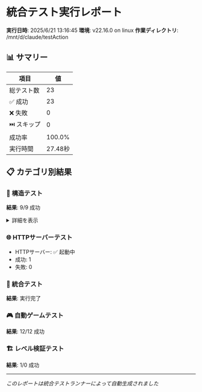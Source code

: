 # 統合テスト実行レポート

**実行日時**: 2025/6/21 13:16:45
**環境**: v22.16.0 on linux
**作業ディレクトリ**: /mnt/d/claude/testAction

## 📊 サマリー

| 項目 | 値 |
|------|-----|
| 総テスト数 | 23 |
| ✅ 成功 | 23 |
| ❌ 失敗 | 0 |
| ⏭️ スキップ | 0 |
| 成功率 | 100.0% |
| 実行時間 | 27.48秒 |

## 📋 カテゴリ別結果

### 📁 構造テスト

**結果**: 9/9 成功

<details>
<summary>詳細を表示</summary>

- ✅ ファイル存在確認: index.html
- ✅ ファイル存在確認: src/game.js
- ✅ ファイル存在確認: src/config.js
- ✅ ファイル存在確認: src/player.js
- ✅ ファイル存在確認: src/music.js
- ✅ ファイル存在確認: levels/stage1.json
- ✅ ファイル存在確認: assets/player-idle.svg
- ✅ JSON妥当性: levels/stage1.json
- ✅ JSON妥当性: levels/stages.json

</details>

### 🌐 HTTPサーバーテスト

- HTTPサーバー: ✅ 起動中
- 成功: 1
- 失敗: 0

### 🔗 統合テスト

**結果**: 実行完了

### 🎮 自動ゲームテスト

**結果**: 12/12 成功

### 🏗️ レベル検証テスト

**結果**: 1/0 成功


---

*このレポートは統合テストランナーによって自動生成されました*